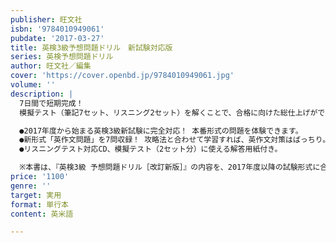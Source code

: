 ```yaml
---
publisher: 旺文社
isbn: '9784010949061'
pubdate: '2017-03-27'
title: 英検3級予想問題ドリル　新試験対応版
series: 英検予想問題ドリル
author: 旺文社／編集
cover: 'https://cover.openbd.jp/9784010949061.jpg'
volume: ''
description: |
  7日間で短期完成！
  模擬テスト（筆記7セット、リスニング2セット）を解くことで、合格に向けた総仕上げができる問題集です。

  ●2017年度から始まる英検3級新試験に完全対応！ 本番形式の問題を体験できます。
  ●新形式「英作文問題」を7問収録！ 攻略法と合わせて学習すれば、英作文対策はばっちり。
  ●リスニングテスト対応CD、模擬テスト（2セット分）に使える解答用紙付き。

  ※本書は、『英検3級 予想問題ドリル［改訂新版］』の内容を、2017年度以降の試験形式に合わせて再編集したものです。
price: '1100'
genre: ''
target: 実用
format: 単行本
content: 英米語

---
```

